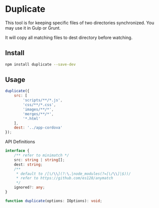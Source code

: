# Duplicate

This tool is for keeping specific files of two directories synchronized. You may use it in Gulp or Grunt.

It will copy all matching files to dest directory before watching.

## Install

```sh
npm install duplicate --save-dev
```

## Usage

```javascript
duplicate({
    src: [
        'scripts/**/*.js',
        'css/**/*.css',
        'images/**/*',
        'merges/**/*',
        '*.html'
    ],
    dest: '../app-cordova'
});
```

API Definitions

```typescript
interface {
    /** refer to minimatch */
    src: string | string[];
    dest: string;
    /**
     * default to /[\/\\](?:\.|node_modules(?=[\/\\]|$))/ 
     * refer to https://github.com/es128/anymatch
     */
    ignored?: any;
}

function duplicate(options: IOptions): void;
```